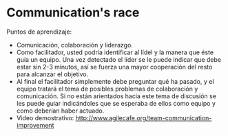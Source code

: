 Communication's race
======
Puntos de aprendizaje:
* Comunicación, colaboración y liderazgo.
* Como facilitador, usted podría identificar al lídel y la manera que éste guía un equipo. Una vez detectado el líder se le puede indicar que debe estar sin 2-3 minutos, así se fuerza una mayor cooperación del resto para alcanzar el objetivo. 
* Al final el facilitador simplemente debe preguntar qué ha pasado, y el equipo tratará el tema de posibles problemas de colaboración y comunicación. Si no están arientados hacia este tema de discusión se les puede guiar indicándoles que se esperaba de ellos como equipo y como deberían haber actuado.
* Video demostrativo:  http://www.agilecafe.org/team-communication-improvement
